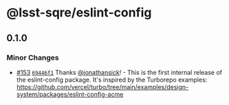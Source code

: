 # @lsst-sqre/eslint-config

## 0.1.0

### Minor Changes

- [#153](https://github.com/lsst-sqre/squareone/pull/153) [`69446f1`](https://github.com/lsst-sqre/squareone/commit/69446f1c3e1cca7c3961439825679f0851826f6f) Thanks [@jonathansick](https://github.com/jonathansick)! - This is the first internal release of the eslint-config package. It's inspired by the Turborepo examples: https://github.com/vercel/turbo/tree/main/examples/design-system/packages/eslint-config-acme
